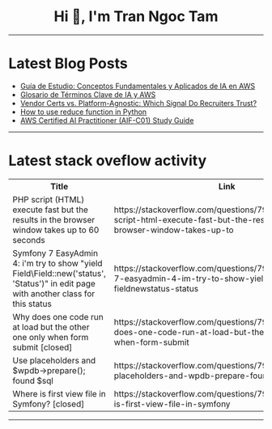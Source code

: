 <h1 align="center">Hi 👋, I'm Tran Ngoc Tam</h1>

---

# Latest Blog Posts 
<!-- BLOG-POST-LIST:START -->
- [Guía de Estudio: Conceptos Fundamentales y Aplicados de IA en AWS](https://dev.to/franciscojeg78/guia-de-estudio-conceptos-fundamentales-y-aplicados-de-ia-en-aws-18i0)
- [Glosario de Términos Clave de IA y AWS](https://dev.to/franciscojeg78/glosario-de-terminos-clave-de-ia-y-aws-2aie)
- [Vendor Certs vs. Platform-Agnostic: Which Signal Do Recruiters Trust?](https://dev.to/deborahf/vendor-certs-vs-platform-agnostic-which-signal-do-recruiters-trust-3793)
- [How to use reduce function in Python](https://dev.to/ankitmalikg/how-to-use-reduce-function-in-python-56mk)
- [AWS Certified AI Practitioner &lpar;AIF-C01&rpar; Study Guide](https://dev.to/franciscojeg78/aws-certified-ai-practitioner-aif-c01-study-guide-1cd6)
<!-- BLOG-POST-LIST:END -->

---

# Latest stack oveflow activity
<table>
  <tr><th>Title</th><th>Link</th></tr>
  <!-- STACKOVERFLOW:START --><tr><td>PHP script &lpar;HTML&rpar; execute fast but the results in the browser window takes up to 60 seconds</td><td>https://stackoverflow.com/questions/79768843/php-script-html-execute-fast-but-the-results-in-the-browser-window-takes-up-to</td></tr><tr><td>Symfony 7 EasyAdmin 4: i&#39;m try to show &quot;yield Field\Field::new&lpar;&#39;status&#39;, &#39;Status&#39;&rpar;&quot; in edit page with another class for this status</td><td>https://stackoverflow.com/questions/79768497/symfony-7-easyadmin-4-im-try-to-show-yield-field-fieldnewstatus-status</td></tr><tr><td>Why does one code run at load but the other one only when form submit [closed]</td><td>https://stackoverflow.com/questions/79768298/why-does-one-code-run-at-load-but-the-other-one-only-when-form-submit</td></tr><tr><td>Use placeholders and $wpdb-&gt;prepare&lpar;&rpar;; found $sql</td><td>https://stackoverflow.com/questions/79768265/use-placeholders-and-wpdb-prepare-found-sql</td></tr><tr><td>Where is first view file in Symfony? [closed]</td><td>https://stackoverflow.com/questions/79768074/where-is-first-view-file-in-symfony</td></tr><!-- STACKOVERFLOW:END -->
</table>

---


